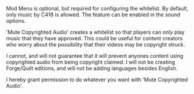Mod Menu is optional, but required for configuring the whitelist. By default, only music by C418 is allowed. The feature can be enabled in the sound options.

'Mute Copyrighted Audio' creates a whitelist so that players can only play music that they have approved. This could be useful for content creators who worry about the possibility that their videos may be copyright struck.

I cannot, and will not guarantee that it will prevent anyones content using copyrighted audio from being copyright claimed. I will not be creating Forge/Quilt editions, and will not be adding languages besides English.

I hereby grant permission to do whatever you want with 'Mute Copyrighted Audio'.
